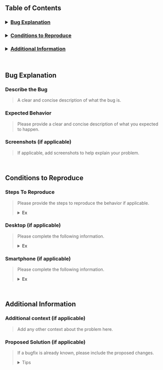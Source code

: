 ## Table of Contents
<h3>
<details>
<summary><a href="#bug-explanation">Bug Explanation</a></summary>
 
 ||
 |:---|
 | <a href="#describe-the-bug">Describe the Bug</a> |
 | <a href="#expected-behavior">Expected Behavior</a> |
 | <a href="#screenshots-if-applicable">Screenshots (if applicable)</a> |
 
</details>
</h3>

<h3>
<details>
<summary><a href="#conditions-to-reproduce">Conditions to Reproduce</a></summary>
 
 ||
 |:---|
 | <a href="#steps-to-reproduce">Steps To Reproduce</a> |
 | <a href="#desktop-if-applicable">Desktop (if applicable)</a> |
 | <a href="#smartphone-if-applicable">Smartphone (if applicable)</a> |
 
</details>
</h3>

<h3>
<details>
<summary><a href="#additional-information">Additional Information</a></summary>
 
 ||
 |:---|
 | <a href="#additional-context-if-applicable">Additional Context (if applicable)</a> |
 | <a href="#proposed-solution-if-applicable">Proposed Solution (if applicable)</a> |
 
</details>
</h3>
 
<br />

## Bug Explanation

### Describe the Bug
> A clear and concise description of what the bug is. 



### Expected Behavior 
> Please provide a clear and concise description of what you expected to happen. 



### Screenshots (if applicable)
> If applicable, add screenshots to help explain your problem. 



<br />

## Conditions to Reproduce

### Steps To Reproduce
> Please provide the steps to reproduce the behavior if applicable.
> 
> <details>
> <summary><strong>Ex</strong></summary>  
> 1. Go to '...' <br />
> 2. Click on '....' <br />
> 3. Scroll down to '....' <br />
> 4. See error <br />
> </details>



### Desktop (if applicable)
> Please complete the following information.
>
> <details>
> <summary><strong>Ex</strong></summary>
>
> - OS: [e.g. iOS] <br />
> - Browser [e.g. chrome, safari] <br />
> - Version [e.g. 22] <br />
> </details>



### Smartphone (if applicable)
> Please complete the following information. 
>
> <details>
> <summary><strong>Ex</strong></summary>
>
> - Device: [e.g. iPhone6] <br />
> - OS: [e.g. iOS8.1] <br />
> - Browser [e.g. stock browser, safari] <br />
> - Version [e.g. 22] <br />
> </details>


<br />

## Additional Information

### Additional context (if applicable)
> Add any other context about the problem here. 



### Proposed Solution (if applicable)
> If a bugfix is already known, please include the proposed changes. 
>
> <details>
> <summary>Tips</summary> 
>
>> <br />
>>
>> <details>
>> <summary><strong>Tip:</strong> Selecting Lines of Code</summary>
>>
>> To insert a section of code, including line numbers into this issue, in another tab, open up the file in question and click on a line number. If there are multiple lines of code, press `<ctrl>`+`<shift>` and click on the last line number in the range. This will change the URL in the address bar to a range of line numbers, with the selection anchored to those lines. Is is safer to link to the lines of code themselves, incase a change is committed after this reference is made that would change the line numbers. To do this, after selecting the range of lines as previously described, and then press `<y>`. This should insert a hash into the url. Copy and paste the url from the address bar to this issue.
>>
>> </details>
>> <br />
>>
>> <details>
>> <summary><strong>Tip:</strong> Change Formatting</summary>
>>
>> To specify the change, you can use a fenced code block (using the \`\`\` notation) and specify `diff` for the language. You can prefix the lines of code with `-` and `+` to indicate the code that should be removed or added.  
>> __Ex:__ <br />
>>> \> \`\`\`diff <br />
>>> \> \- System.Diagnostics.Debug.Print("Hello World"); <br />
>>> \> \+ System.Diagnostics.Debug.Print("Goodbye World"); <br />
>>> \> \`\`\` <br />
>>
>> __Yields:__ <br />
>>> ```diff
>>> - System.Diagnostics.Debug.Print("Hello World");
>>> + System.Diagnostics.Debug.Print("Goodbye World");
>>> ```
>> </details>
>>
>> <br />
>>
>> <details>
>> <summary><strong>Tip:</strong> Adding a Collapsable Change Section</summary> 
>>
>> To use a collapsable section for each edit that needs to be made, use the following snippet: <br />
>> __Snippet:__
>>> \<h3> <br />
>>> \<details> <br />
>>> \<summary>Edit %Edit Number%\</summary> <br />
>>> <br />
>>> \> \_\_Code Block:\_\_ <br />
>>> \> %URL with line range, obtained as previously described% <br />
>>> \> \_\_Diff:\_\_ <br />
>>> \> \`\`\`diff <br />
>>> \> \- System.Diagnostics.Debug.Print("Hello World"); <br />
>>> \> \+ System.Diagnostics.Debug.Print("Goodbye World"); <br />
>>> \> \`\`\` <br />
>>> \</details> <br />
>>> \</h3>
>> </details>
> 
> </details>
 

<br />
